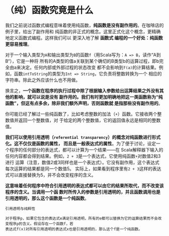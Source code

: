 （纯）函数究竟是什么
===================================================================================
我们之前说过函数式编程意味着使用纯函数，**纯函数是没有副作用的**。在咖啡店的例子里，给出了副作用和
纯函数的非正式的概念。这里正式化这个概念，更精确地定义函数式编程。这样我们可以 更深入地了解 **函数式
编程的一个好处：纯函数更容易推理**。

对于一个输入类型为`A`和输出类型为`B`的函数`f`（用Scala写为：`A => B`，读作“A到B“），它是一种将
所有的A类型的值a关联到某个确切的B类型b的运算过程，即b完全由a来决定。任何内部或外部过程的状态改变
都不会影响到`f(a)`的计算结果。例如，函数`intToString`的类型为`Int => String`，它负责将整数转换为一个
相应的字符串。除此之外应该什么也不用做。

换言之，**一个函数在程序的执行过程中除了根据输入参数给出运算结果之外没有其他的影响，就可以说是没有
副作用的。我们有时更加明确地把这一类函数称为“纯函数”，但这有点多余，除非我们额外声明，否则函数就
是指那些没有副作用的**。

你可能已经了解过一些纯函数了，比如考虑整数的加法（`+`）函数。它接收两个整数值并返回一个整数值，对
于给定的两个整数值，它的返回值永远是相同的整数值。

**我们可以使用引用透明（`referential transparency`）的概念对纯函数进行形式化。这不仅仅是函数的属性，
而且是一般表达式的属性**。为了便于讨论，设定一个程序的任何部分的表达式，都可以计算为一个结果——在
Scala解释器下输入的任何内容都会得到结果。例如，`2 + 3`是一个表达式，它使用纯函数`+`对数值2和3进行
运算（注意，数值2或3同样也是一个表达式）。它没有副作用，这个表达式每次运算的结果都是同一个数值5。
实际上，如果看到程序里有`2 + 3`这样的表达式可以直接替换为5，并不会改变程序的含义。

**这意味着任何程序中符合引用透明的表达式都可以由它的结果所取代，而不改变该程序的含义。当调用一个函
数时所传入的参数是引用透明的，并且函数调用也是引用透明的，那么这个函数是一个纯函数**。
```
引用透明与纯粹性

对于程序p，如果它包含的表达式e满足引用透明，所有的e都可以替换为它的运算结果而不会改变程序p的含义。假设存在一个函数f，若
表达式f(x)对所有引用透明的表达式x也是引用透明的，那么这个f是一个纯函数。
```






